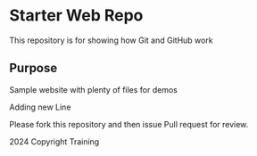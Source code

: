 # Starter Web Repo

This repository is for showing how Git and GitHub work

## Purpose

Sample website with plenty of files for demos

Adding new Line

Please fork this repository and then issue Pull request for review.

2024 Copyright Training
